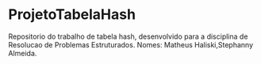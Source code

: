 # ProjetoTabelaHash
Repositorio do trabalho de tabela hash, desenvolvido para a disciplina de Resolucao de Problemas Estruturados. Nomes: Matheus Haliski,Stephanny Almeida.
